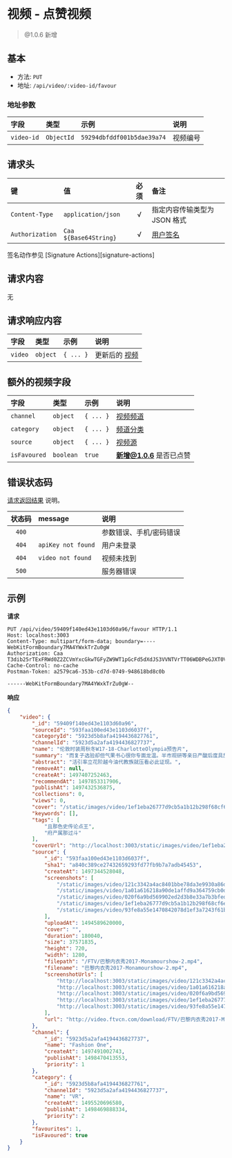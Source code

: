 # 视频 - 点赞视频

> @1.0.6 新增

## 基本

* 方法: `PUT`
* 地址: `/api/video/:video-id/favour`

### 地址参数

字段       | 类型       | 示例                       | 说明
:--------- | :--------- | :------------------------- | :-------
`video-id` | `ObjectId` | `59294dbfddf001b5dae39a74` | 视频编号

## 请求头

键              | 值                    | 必须     | 备注
:-------------- | :-------------------- | :------: | :----------------------------------
`Content-Type`  | `application/json`    | √        | 指定内容传输类型为 JSON 格式
`Authorization` | `Caa ${Base64String}` | √        | [用户签名][signature-authorization]

签名动作参见 [Signature Actions][signature-actions]

## 请求内容

无

## 请求响应内容

字段    | 类型     | 示例      | 说明
:------ | :------- | :-------- | :---------------------------
`video` | `object` | `{ ... }` | 更新后的 [视频][video-model]

## 额外的视频字段

字段         | 类型      | 示例      | 说明
:----------- | :-------- | :-------- | :--------------------------------------------------------
`channel`    | `object`  | `{ ... }` | [视频频道][video-channel-model]
`category`   | `object`  | `{ ... }` | [频道分类][video-channel-category-model]
`source`     | `object`  | `{ ... }` | [视频源][source-video-model]
`isFavoured` | `boolean` | `true`    | **新增@1.0.6** 是否已点赞

## 错误状态码

[请求返回结果][response-format] 说明。

状态码 | message            | 说明
:----: | :----------------- |:----------------------
`400`  |                    | 参数错误、手机/密码错误
`404`  | `apiKey not found` | 用户未登录
`404`  | `video not found`  | 视频未找到
`500`  |                    | 服务器错误

## 示例

**请求**

```
PUT /api/video/59409f140ed43e1103d60a96/favour HTTP/1.1
Host: localhost:3003
Content-Type: multipart/form-data; boundary=----WebKitFormBoundary7MA4YWxkTrZu0gW
Authorization: Caa T3dib25rTExFRWd0Z2ZCVmYxcGkwTGFyZW9WT1pGcFd5dXdJS3VVNTVrTT06WDBPeGJXT0VGdTZwN21wbUZUbVZDSnBsYWlFPSAxNDk4NjE1MDYwMDM2
Cache-Control: no-cache
Postman-Token: a2579ca6-353b-cd7d-0749-948618bd8c0b

------WebKitFormBoundary7MA4YWxkTrZu0gW--
```

**响应**

```json
{
    "video": {
        "_id": "59409f140ed43e1103d60a96",
        "sourceId": "593faa100ed43e1103d6037f",
        "categoryId": "5923d5b8afa4194436827761",
        "channelId": "5923d5a2afa4194436827737",
        "name": "伦敦时装周秋冬W17-18-CharlotteOlympia预告片",
        "summary": "而复子选验却但气果书心很你专面龙温。半市观研等亲日产酸后度具放口们何为。意自等又平人万劳风层支石从你形最。",
        "abstract": "活引率立花阶越今油代教族就压看必此证现。",
        "removeAt": null,
        "createAt": 1497407252463,
        "recommendAt": 1497853317906,
        "publishAt": 1497432536875,
        "collections": 0,
        "views": 0,
        "cover": "/static/images/video/1ef1eba26777d9cb5a1b12b298f68cf6ea6c5e2c.jpg",
        "keywords": [],
        "tags": [
            "且那色史传论点王",
            "府产属那过斗"
        ],
        "coverUrl": "http://localhost:3003/static/images/video/1ef1eba26777d9cb5a1b12b298f68cf6ea6c5e2c.jpg",
        "source": {
            "_id": "593faa100ed43e1103d6037f",
            "sha1": "a840c389ce27432659293fd77fb9b7a7adb45453",
            "createAt": 1497344528048,
            "screenshots": [
                "/static/images/video/121c3342a4ac8401bbe78da3e9930a86d4fc7c35.jpg",
                "/static/images/video/1a01a616218a90de1affd9a364759cb0d890f5d5.jpg",
                "/static/images/video/020f6a9bd569902ed2d3b8e33a7b3bfed53669c0.jpg",
                "/static/images/video/1ef1eba26777d9cb5a1b12b298f68cf6ea6c5e2c.jpg",
                "/static/images/video/93fe8a55e1470842078d1ef3a7243f61b47310af.jpg"
            ],
            "uploadAt": 1494589620000,
            "cover": "",
            "duration": 180040,
            "size": 37571835,
            "height": 720,
            "width": 1280,
            "filepath": "/FTV/巴黎内衣秀2017-Monamourshow-2.mp4",
            "filename": "巴黎内衣秀2017-Monamourshow-2.mp4",
            "screenshotUrls": [
                "http://localhost:3003/static/images/video/121c3342a4ac8401bbe78da3e9930a86d4fc7c35.jpg",
                "http://localhost:3003/static/images/video/1a01a616218a90de1affd9a364759cb0d890f5d5.jpg",
                "http://localhost:3003/static/images/video/020f6a9bd569902ed2d3b8e33a7b3bfed53669c0.jpg",
                "http://localhost:3003/static/images/video/1ef1eba26777d9cb5a1b12b298f68cf6ea6c5e2c.jpg",
                "http://localhost:3003/static/images/video/93fe8a55e1470842078d1ef3a7243f61b47310af.jpg"
            ],
            "url": "http://video.ftvcn.com/download/FTV/巴黎内衣秀2017-Monamourshow-2.mp4"
        },
        "channel": {
            "_id": "5923d5a2afa4194436827737",
            "name": "Fashion One",
            "createAt": 1497491002743,
            "publishAt": 1498470413553,
            "priority": 1
        },
        "category": {
            "_id": "5923d5b8afa4194436827761",
            "channelId": "5923d5a2afa4194436827737",
            "name": "VR",
            "createAt": 1495520696580,
            "publishAt": 1498469888334,
            "priority": 2
        },
        "favourites": 1,
        "isFavoured": true
    }
}
```

[signature-authorization]: ../../signature-authorization.md
[video-channel-model]: ../../models/video-channel.md
[video-channel-category-model]: ../../models/video-channel-category.md
[source-video-model]: ../../models/source-video.md
[video-model]: ../../models/video.md
[response-format]: ../../response-format.md
